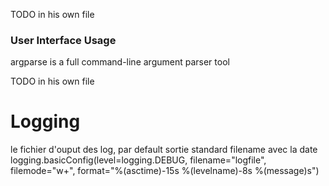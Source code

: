 TODO in his own file
### User Interface Usage

argparse is a full command-line argument parser tool





TODO in his own file
# Logging

le fichier d'ouput des log, par default sortie standard
filename avec la date
logging.basicConfig(level=logging.DEBUG, filename="logfile", filemode="w+", format="%(asctime)-15s %(levelname)-8s %(message)s")
